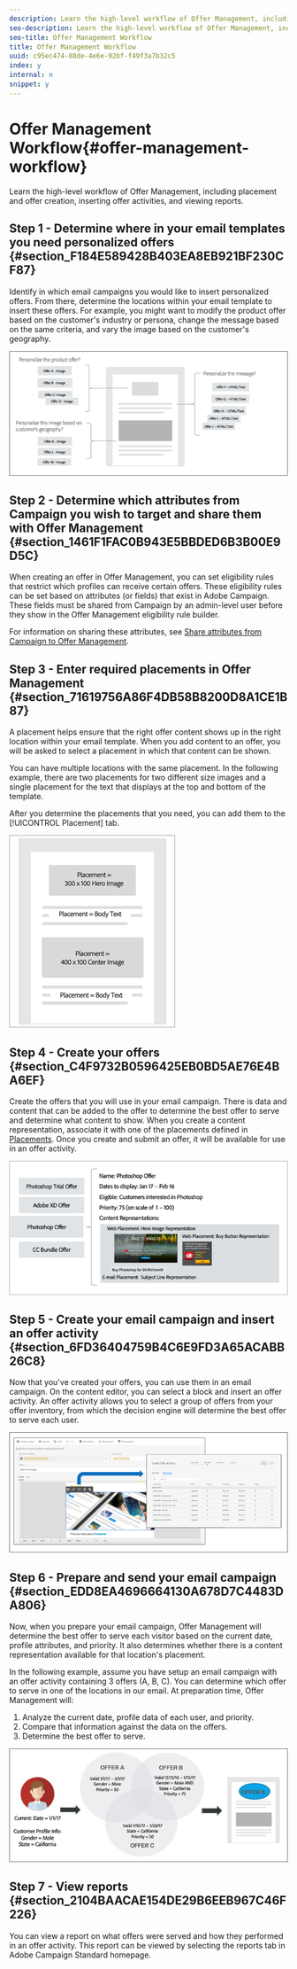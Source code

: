 ```yaml
---
description: Learn the high-level workflow of Offer Management, including placement and offer creation, inserting offer activities, and viewing reports.
seo-description: Learn the high-level workflow of Offer Management, including placement and offer creation, inserting offer activities, and viewing reports.
seo-title: Offer Management Workflow
title: Offer Management Workflow
uuid: c95ec474-88de-4e6e-92bf-f49f3a7b32c5
index: y
internal: n
snippet: y
---
```


# Offer Management Workflow{#offer-management-workflow}

Learn the high-level workflow of Offer Management, including placement and offer creation, inserting offer activities, and viewing reports.

## Step 1 - Determine where in your email templates you need personalized offers {#section_F184E589428B403EA8EB921BF230CF87}

Identify in which email campaigns you would like to insert personalized offers. From there, determine the locations within your email template to insert these offers. For example, you might want to modify the product offer based on the customer's industry or persona, change the message based on the same criteria, and vary the image based on the customer's geography.

![](assets/workflow1.png)

## Step 2 - Determine which attributes from Campaign you wish to target and share them with Offer Management {#section_1461F1FAC0B943E5BBDED6B3B00E9D5C}

When creating an offer in Offer Management, you can set eligibility rules that restrict which profiles can receive certain offers. These eligibility rules can be set based on attributes (or fields) that exist in Adobe Campaign. These fields must be shared from Campaign by an admin-level user before they show in the Offer Management eligibility rule builder.

For information on sharing these attributes, see [Share attributes from Campaign to Offer Management](campaign.md#task_4DFA9A20D7B04E1F9AFF4774D67B6EBC).

## Step 3 - Enter required placements in Offer Management {#section_71619756A86F4DB58B8200D8A1CE1B87}

A placement helps ensure that the right offer content shows up in the right location within your email template. When you add content to an offer, you will be asked to select a placement in which that content can be shown.

You can have multiple locations with the same placement. In the following example, there are two placements for two different size images and a single placement for the text that displays at the top and bottom of the template.

After you determine the placements that you need, you can add them to the [!UICONTROL Placement] tab.

![](assets/workflow2.png)

## Step 4 - Create your offers {#section_C4F9732B0596425EB0BD5AE76E4BA6EF}

Create the offers that you will use in your email campaign. There is data and content that can be added to the offer to determine the best offer to serve and determine what content to show. When you create a content representation, associate it with one of the placements defined in [Placements](placements.md#topic_A412442D4168497D981DE1C3AA1C9B61). Once you create and submit an offer, it will be available for use in an offer activity.

![](assets/workflow3.png)

## Step 5 - Create your email campaign and insert an offer activity {#section_6FD36404759B4C6E9FD3A65ACABB26C8}

Now that you've created your offers, you can use them in an email campaign. On the content editor, you can select a block and insert an offer activity. An offer activity allows you to select a group of offers from your offer inventory, from which the decision engine will determine the best offer to serve each user.

![](assets/workflow4.png)

## Step 6 - Prepare and send your email campaign {#section_EDD8EA4696664130A678D7C4483DA806}

Now, when you prepare your email campaign, Offer Management will determine the best offer to serve each visitor based on the current date, profile attributes, and priority. It also determines whether there is a content representation available for that location's placement.

In the following example, assume you have setup an email campaign with an offer activity containing 3 offers (A, B, C). You can determine which offer to serve in one of the locations in our email. At preparation time, Offer Management will:

1. Analyze the current date, profile data of each user, and priority. 
1. Compare that information against the data on the offers. 
1. Determine the best offer to serve.

![](assets/workflow5.png)

## Step 7 - View reports {#section_2104BAACAE154DE29B6EEB967C46F226}

You can view a report on what offers were served and how they performed in an offer activity. This report can be viewed by selecting the reports tab in Adobe Campaign Standard homepage. 
